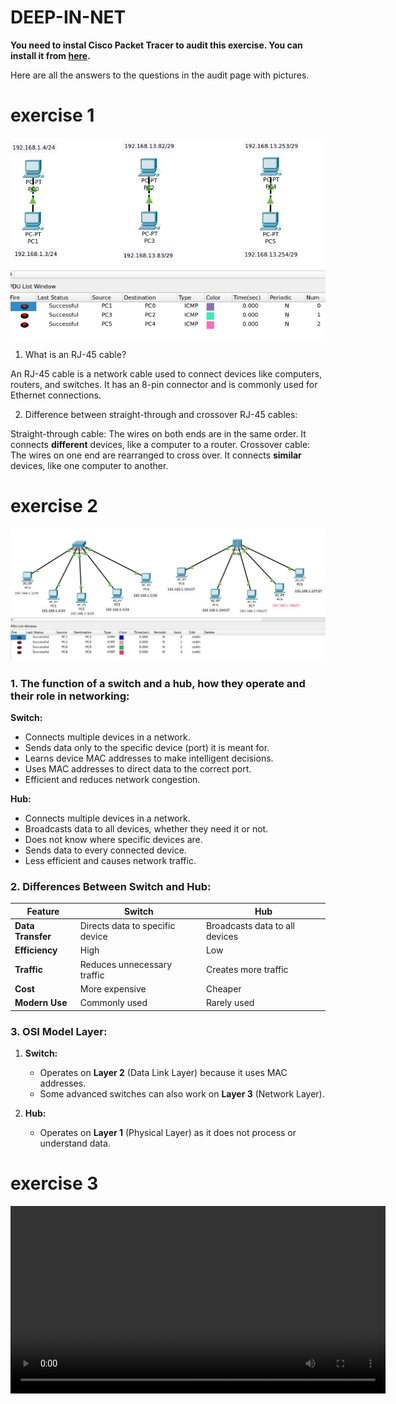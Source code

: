 # DEEP-IN-NET

**You need to instal Cisco Packet Tracer to audit this exercise. You can install it from [here](https://www.netacad.com/cisco-packet-tracer).**

Here are all the answers to the questions in the audit page with pictures.

# exercise 1

![picture](/deep-in-net/ex01.png)

1. What is an RJ-45 cable?

An RJ-45 cable is a network cable used to connect devices like computers, routers, and switches. It has an 8-pin connector and is commonly used for Ethernet connections.

2. Difference between straight-through and crossover RJ-45 cables:

Straight-through cable: The wires on both ends are in the same order. It connects **different** devices, like a computer to a router.
Crossover cable: The wires on one end are rearranged to cross over. It connects **similar** devices, like one computer to another.

# exercise 2

![picture](/deep-in-net/ex02.png)

### **1. The function of a switch and a hub, how they operate and their role in networking:**

**Switch:**

- Connects multiple devices in a network.
- Sends data only to the specific device (port) it is meant for.
- Learns device MAC addresses to make intelligent decisions.
- Uses MAC addresses to direct data to the correct port.
- Efficient and reduces network congestion.

**Hub:**

- Connects multiple devices in a network.
- Broadcasts data to all devices, whether they need it or not.
- Does not know where specific devices are.
- Sends data to every connected device.
- Less efficient and causes network traffic.

### **2. Differences Between Switch and Hub:**

| Feature           | Switch                          | Hub                            |
| ----------------- | ------------------------------- | ------------------------------ |
| **Data Transfer** | Directs data to specific device | Broadcasts data to all devices |
| **Efficiency**    | High                            | Low                            |
| **Traffic**       | Reduces unnecessary traffic     | Creates more traffic           |
| **Cost**          | More expensive                  | Cheaper                        |
| **Modern Use**    | Commonly used                   | Rarely used                    |

### **3. OSI Model Layer:**

1. **Switch:**

   - Operates on **Layer 2** (Data Link Layer) because it uses MAC addresses.
   - Some advanced switches can also work on **Layer 3** (Network Layer).

2. **Hub:**
   - Operates on **Layer 1** (Physical Layer) as it does not process or understand data.

# exercise 3

<video width="600" controls>
  <source src="/deep-in-net/ex03.mp4" type="video/mp4">
  Your browser does not support the video tag.
</video>
